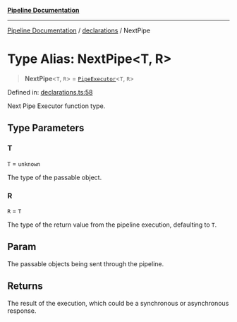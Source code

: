 [**Pipeline Documentation**](../../README.md)

***

[Pipeline Documentation](../../README.md) / [declarations](../README.md) / NextPipe

# Type Alias: NextPipe\<T, R\>

> **NextPipe**\<`T`, `R`\> = [`PipeExecutor`](PipeExecutor.md)\<`T`, `R`\>

Defined in: [declarations.ts:58](https://github.com/stonemjs/pipeline/blob/2eff0e8e1fb564de78ed833206823c91f7932eb4/src/declarations.ts#L58)

Next Pipe Executor function type.

## Type Parameters

### T

`T` = `unknown`

The type of the passable object.

### R

`R` = `T`

The type of the return value from the pipeline execution, defaulting to `T`.

## Param

The passable objects being sent through the pipeline.

## Returns

The result of the execution, which could be a synchronous or asynchronous response.

